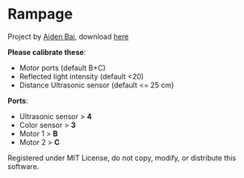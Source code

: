 # Rampage
Project by [Aiden Bai](https://bai.js.org), download [here](https://github.com/cringiest/rampage/raw/master/Rampage.ev3)

**Please calibrate these**:
 - Motor ports (default B+C)
 - Reflected light intensity (default <20)
 - Distance Ultrasonic sensor (default <= 25 cm)

**Ports**:
 - Ultrasonic sensor      > **4**
 - Color sensor           > **3**
 - Motor 1                > **B**
 - Motor 2                > **C**

Registered under MIT License, do not copy, modify, or distribute this software.
